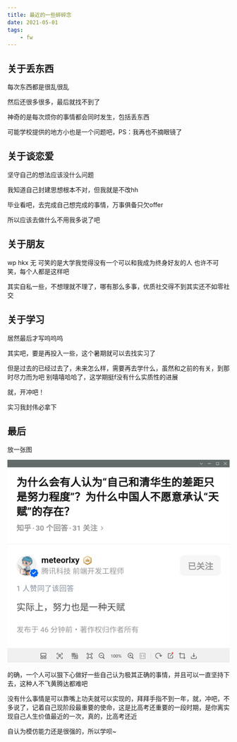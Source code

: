 ```yaml
---
title: 最近的一些碎碎念
date: 2021-05-01
tags: 
    - fw
---
```


## 关于丢东西

每次东西都是很乱很乱

然后还很多很多，最后就找不到了

神奇的是每次烦你的事情都会同时发生，包括丢东西

可能学校提供的地方小也是一个问题吧，PS：我再也不摘眼镜了

## 关于谈恋爱

坚守自己的想法应该没什么问题

我知道自己封建思想根本不对，但我就是不改hh

毕业看吧，去完成自己想完成的事情，万事俱备只欠offer

所以应该去做什么不用我多说了吧

## 关于朋友

wp hkx 无 可笑的是大学我觉得没有一个可以和我成为终身好友的人
也许不可笑，每个人都是这样吧

其实自私一些，不想理就不理了，哪有那么多事，优质社交得不到其实还不如零社交

## 关于学习

居然最后才写呜呜呜

其实吧，要是再投入一些，这个暑期就可以去找实习了

但是过去的已经过去了，未来怎么样，需要再去学什么，虽然和之前的有关，到那时尽力而为吧
别嘻嘻哈哈了，这学期挺f没有什么实质性的进展

就，开冲吧！

实习我封伟必拿下

## 最后

放一张图

![20210501135447-2021-05-01](https://raw.githubusercontent.com/fengwei2002/Pictures_01/master/img/20210501135447-2021-05-01.png)

的确，一个人可以狠下心做好一些自己认为极其正确的事情，并且可以一直坚持下去，这种人不飞黄腾达都难吧

没有什么事情是可以靠嘴上功夫就可以实现的，拜拜手指不到一年，就，冲吧，不多说了，记着自己现阶段最重要的使命，这是比高考还重要的一段时期，是你离实现自己人生价值最近的一次，真的，比高考还近

自认为模仿能力还是很强的，所以学呗~